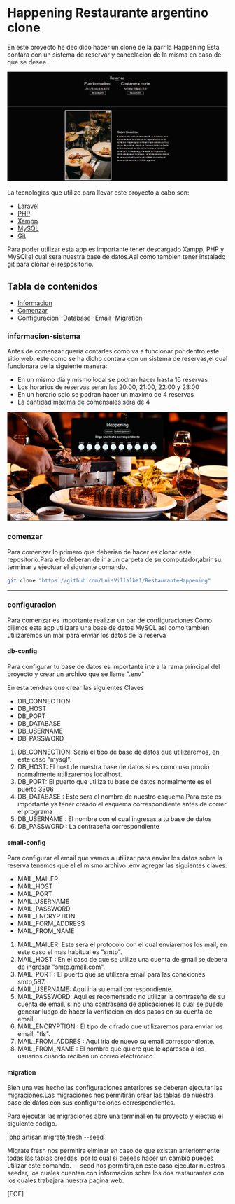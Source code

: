 # Happening Restaurante argentino clone

En este proyecto he decidido hacer un clone de la parrila Happening.Esta contara con un sistema de reservar y cancelacion de la misma en caso de que se desee.

![Happening_main](./public/imgs/happening_main.png)

La tecnologias que utilize para llevar este proyecto a cabo son:

- [Laravel](https://laravel.com/)
- [PHP](https://www.php.net/)
- [Xampp](https://www.apachefriends.org/es/index.html)
- [MySQL](https://www.mysql.com/)
- [Git](https://git-scm.com/)

Para poder utilizar esta app es importante tener descargado Xampp, PHP y MySQl el cual sera nuestra base de datos.Asi como tambien tener instalado git para clonar el respositorio.

## Tabla de contenidos

- [Informacion](#informacion-sistema)
- [Comenzar](#comenzar)
- [Configuracion](#configuracion)
    -[Database](#db-config)
    -[Email](#email-config)
    -[Migration](#migration)

### informacion-sistema

Antes de comenzar queria contarles como va a funcionar por dentro este sitio web, este como se ha dicho contara con un sistema de reservas,el cual funcionara de la siguiente manera:

- En un mismo dia y mismo local se podran hacer hasta 16 reservas
- Los horarios de reservas seran las 20:00, 21:00, 22:00 y 23:00
- En un horario solo se podran hacer un maximo de 4 reservas
- La cantidad maxima de comensales sera de 4

![happening_reservas](./public/imgs/reservas_happening.png)

### comenzar

Para comenzar lo primero que deberian de hacer es clonar este repositorio.Para ello deberan de ir a un carpeta de su computador,abrir su terminar y ejectuar el siguiente comando.

```bash
git clone "https://github.com/LuisVillalba1/RestauranteHappening"
```

------------

### configuracion

Para comenzar es importante realizar un par de configuraciones.Como dijimos esta app utilizara una base de datos MySQL asi como tambien utilizaremos un mail para enviar los datos de la reserva

#### db-config

Para configurar tu base de datos es importante irte a la rama principal del proyecto y crear un archivo que se llame ".env"

En esta tendras que crear las siguientes Claves

- DB_CONNECTION
- DB_HOST
- DB_PORT
- DB_DATABASE
- DB_USERNAME
- DB_PASSWORD

1. DB_CONNECTION: Seria el tipo de base de datos que utilizaremos, en este caso "mysql".
2. DB_HOST: El host de nuestra base de datos si es como uso propio normalmente utilizaremos localhost.
3. DB_PORT: El puerto que utiliza tu base de datos normalmente es el puerto 3306
4. DB_DATABASE : Este sera el nombre de nuestro esquema.Para este es importante ya tener creado el esquema correspondiente antes de correr el programa
5. DB_USERNAME : El nombre con el cual ingresas a tu base de datos
6. DB_PASSWORD : La contraseña correspondiente

#### email-config

Para configurar el email que vamos a utilizar para enviar los datos sobre la reserva tenemos que el el mismo archivo .env agregar las siguientes claves:

- MAIL_MAILER
- MAIL_HOST
- MAIL_PORT
- MAIL_USERNAME
- MAIL_PASSWORD
- MAIL_ENCRYPTION
- MAIL_FORM_ADDRESS
- MAIL_FROM_NAME

1. MAIL_MAILER: Este sera el protocolo con el cual enviaremos los mail, en este caso el mas habitual es "smtp".
2. MAIL_HOST : En el caso de que se utilize una cuenta de gmail se debera de ingresar "smtp.gmail.com".
3. MAIL_PORT : El puerto que se utilizara email para las conexiones smtp,587.
4. MAIL_USERNAME: Aqui iria su email correspondiente.
5. MAIL_PASSWORD: Aqui es recomensado no utilizar la contraseña de su cuenta de email, si no una contraseña de aplicaciones la cual se puede generar luego de hacer la verifiacion en dos pasos en su cuenta de email.
6. MAIL_ENCRYPTION : El tipo de cifrado que utilizaremos para enviar los email, "tls".
7. MAIL_FROM_ADDRES : Aqui iria de nuevo su email correspondiente.
8. MAIL_FROM_NAME : El nombre que quiere que le aparesca a los usuarios cuando reciben un correo electronico.

#### migration

Bien una ves hecho las configuraciones anteriores se deberan ejecutar las migraciones.Las migraciones nos permitiran crear las tablas de nuestra base de datos con sus configuraciones correspondientes.

Para ejecutar las migraciones abre una terminal en tu proyecto y ejectua el siguiente codigo.

´php artisan migrate:fresh --seed´

Migrate fresh nos permitira elminar en caso de que existan anteriormente todas las tablas creadas, por lo cual si deseas hacer un cambio puedes utilizar este comando.
-- seed nos permitira,en este caso ejecutar nuestros seeder, los cuales cuentan con informacion sobre los dos restaurantes con los cuales trabajara nuestra pagina web.

[EOF]
